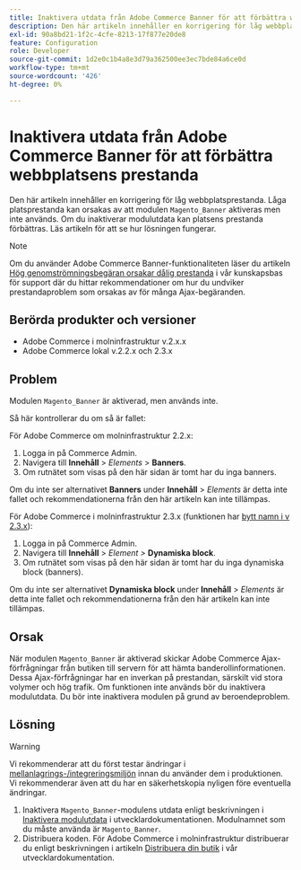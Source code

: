 ```yaml
---
title: Inaktivera utdata från Adobe Commerce Banner för att förbättra webbplatsens prestanda
description: Den här artikeln innehåller en korrigering för låg webbplatsprestanda. Låga prestanda kan orsakas av att modulen "Magento_Banner" är aktiverad men inte används. Om du inaktiverar modulutdata kan platsens prestanda förbättras. Läs artikeln för att se hur lösningen fungerar.
exl-id: 90a8bd21-1f2c-4cfe-8213-17f877e20de8
feature: Configuration
role: Developer
source-git-commit: 1d2e0c1b4a8e3d79a362500ee3ec7bde84a6ce0d
workflow-type: tm+mt
source-wordcount: '426'
ht-degree: 0%

---
```


# Inaktivera utdata från Adobe Commerce Banner för att förbättra webbplatsens prestanda

Den här artikeln innehåller en korrigering för låg webbplatsprestanda. Låga platsprestanda kan orsakas av att modulen `Magento_Banner` aktiveras men inte används. Om du inaktiverar modulutdata kan platsens prestanda förbättras. Läs artikeln för att se hur lösningen fungerar.

>[!NOTE]
>
>Om du använder Adobe Commerce Banner-funktionaliteten läser du artikeln [Hög genomströmningsbegäran orsakar dålig prestanda](/help/troubleshooting/miscellaneous/high-throughput-ajax-requests-cause-poor-performance.md) i vår kunskapsbas för support där du hittar rekommendationer om hur du undviker prestandaproblem som orsakas av för många Ajax-begäranden.

## Berörda produkter och versioner

* Adobe Commerce i molninfrastruktur v.2.x.x
* Adobe Commerce lokal v.2.2.x och 2.3.x

## Problem

Modulen `Magento_Banner` är aktiverad, men används inte.

Så här kontrollerar du om så är fallet:

För Adobe Commerce om molninfrastruktur 2.2.x:

1. Logga in på Commerce Admin.
1. Navigera till **Innehåll** > *Elements* > **Banners**.
1. Om rutnätet som visas på den här sidan är tomt har du inga banners.

Om du inte ser alternativet **Banners** under **Innehåll** > *Elements* är detta inte fallet och rekommendationerna från den här artikeln kan inte tillämpas.

För Adobe Commerce i molninfrastruktur 2.3.x (funktionen har [bytt namn i v 2.3.x](https://devdocs.magento.com/guides/v2.3/release-notes/ReleaseNotes2.3.0Commerce.html#banner-now-dynamic-block)):

1. Logga in på Commerce Admin.
1. Navigera till **Innehåll** > *Element >* **Dynamiska block**.
1. Om rutnätet som visas på den här sidan är tomt har du inga dynamiska block (banners).

Om du inte ser alternativet **Dynamiska block** under **Innehåll** > *Elements* är detta inte fallet och rekommendationerna från den här artikeln kan inte tillämpas.

## Orsak

När modulen `Magento_Banner` är aktiverad skickar Adobe Commerce Ajax-förfrågningar från butiken till servern för att hämta banderollinformationen. Dessa Ajax-förfrågningar har en inverkan på prestandan, särskilt vid stora volymer och hög trafik. Om funktionen inte används bör du inaktivera modulutdata. Du bör inte inaktivera modulen på grund av beroendeproblem.

## Lösning

>[!WARNING]
>
>Vi rekommenderar att du först testar ändringar i [mellanlagrings-/integreringsmiljön](/help/announcements/adobe-commerce-announcements/integration-environment-enhancement-request-pro-and-starter.md) innan du använder dem i produktionen. Vi rekommenderar även att du har en säkerhetskopia nyligen före eventuella ändringar.

1. Inaktivera `Magento_Banner`-modulens utdata enligt beskrivningen i [Inaktivera modulutdata](https://devdocs.magento.com/guides/v2.3/config-guide/config/disable-module-output.html) i utvecklardokumentationen. Modulnamnet som du måste använda är `Magento_Banner`.
1. Distribuera koden. För Adobe Commerce i molninfrastruktur distribuerar du enligt beskrivningen i artikeln [Distribuera din butik](https://devdocs.magento.com/guides/v2.3/cloud/live/stage-prod-live.html) i vår utvecklardokumentation.
